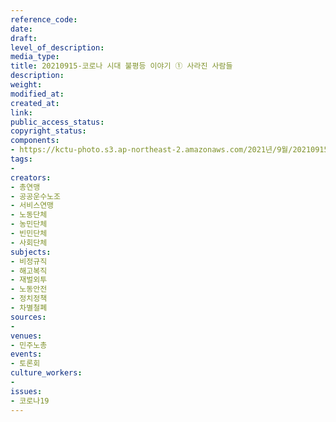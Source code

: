 ```yaml
---
reference_code: 
date: 
draft: 
level_of_description: 
media_type: 
title: 20210915-코로나 시대 불평등 이야기 ① 사라진 사람들
description: 
weight: 
modified_at: 
created_at: 
link: 
public_access_status: 
copyright_status: 
components:
- https://kctu-photo.s3.ap-northeast-2.amazonaws.com/2021년/9월/20210915-코로나+시대+불평등+이야기+①+사라진+사람들/404130_61951_512.jpg
tags:
- 
creators:
- 총연맹
- 공공운수노조
- 서비스연맹
- 노동단체
- 농민단체
- 빈민단체
- 사회단체
subjects:
- 비정규직
- 해고복직
- 재벌외투
- 노동안전
- 정치정책
- 차별철폐
sources:
- 
venues:
- 민주노총
events:
- 토론회
culture_workers:
- 
issues:
- 코로나19
---
```


